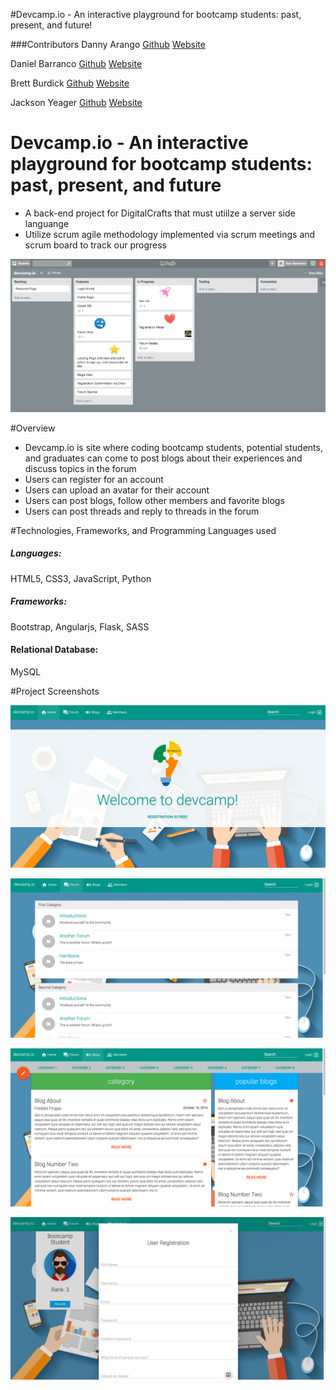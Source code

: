 #Devcamp.io - An interactive playground for bootcamp students: past, present, and future!




###Contributors
Danny Arango [Github](http://www.github.com/thenew000) [Website](http://www.dannyarango.com)

Daniel Barranco [Github](http://www.github.com/carrottop17) [Website](http://www.danielbarranco.com)

Brett Burdick [Github](http://www.github.com/BRETT-B) [Website](http://www.brettburdick.com)

Jackson Yeager [Github](http://www.github.com/volitiondevelopment) [Website](https://www.volition-dev.com)

# Devcamp.io - An interactive playground for bootcamp students: past, present, and future
* A back-end project for DigitalCrafts that must utiilze a server side languange
* Utilize scrum agile methodology implemented via scrum meetings and scrum board to track our progress

![screenshot](/html/public/images/trelloboard.png)

#Overview
* Devcamp.io is site where coding bootcamp students, potential students, and graduates can come to post blogs about their experiences and discuss topics in the forum
* Users can register for an account
* Users can upload an avatar for their account
* Users can post blogs, follow other members and favorite blogs
* Users can post threads and reply to threads in the forum

#Technologies, Frameworks, and Programming Languages used

##### Languages:
HTML5, CSS3, JavaScript, Python

##### Frameworks:
Bootstrap, Angularjs, Flask, SASS

#### Relational Database:
MySQL

#Project Screenshots

![screenshot](/html/public/images/homepage.png)

![screenshot](/html/public/images/forumview.png)

![screenshot](/html/public/images/blogview.png)

![screenshot](/html/public/images/registration.png)
